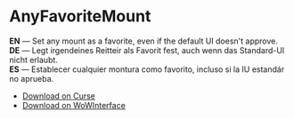 AnyFavoriteMount
===================

**EN** — Set any mount as a favorite, even if the default UI doesn't approve.  
**DE** — Legt irgendeines Reitteir als Favorit fest, auch wenn das Standard-UI nicht erlaubt.  
**ES** — Establecer cualquier montura como favorito, incluso si la IU estandár no aprueba.

* [Download on Curse](https://mods.curse.com/addons/wow/anyfavoritemount/)
* [Download on WoWInterface](http://www.wowinterface.com/downloads/info23261-AnyFavoriteMount.html)
